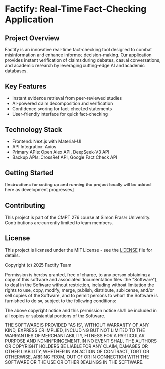 # Factify: Real-Time Fact-Checking Application

## Project Overview

Factify is an innovative real-time fact-checking tool designed to combat misinformation and enhance informed decision-making. Our application provides instant verification of claims during debates, casual conversations, and academic research by leveraging cutting-edge AI and academic databases.

## Key Features

- Instant evidence retrieval from peer-reviewed studies
- AI-powered claim decomposition and verification
- Confidence scoring for fact-checked statements
- User-friendly interface for quick fact-checking

## Technology Stack

- Frontend: Next.js with Material-UI
- API Integration: Axios
- Primary APIs: Open Alex API, DeepSeek-V3 API
- Backup APIs: CrossRef API, Google Fact Check API

## Getting Started

[Instructions for setting up and running the project locally will be added here as development progresses]

## Contributing

This project is part of the CMPT 276 course at Simon Fraser University. Contributions are currently limited to team members.

## License

This project is licensed under the MIT License - see the [LICENSE](LICENSE) file for details.

Copyright (c) 2025 Factify Team

Permission is hereby granted, free of charge, to any person obtaining a copy
of this software and associated documentation files (the "Software"), to deal
in the Software without restriction, including without limitation the rights
to use, copy, modify, merge, publish, distribute, sublicense, and/or sell
copies of the Software, and to permit persons to whom the Software is
furnished to do so, subject to the following conditions:

The above copyright notice and this permission notice shall be included in all
copies or substantial portions of the Software.

THE SOFTWARE IS PROVIDED "AS IS", WITHOUT WARRANTY OF ANY KIND, EXPRESS OR
IMPLIED, INCLUDING BUT NOT LIMITED TO THE WARRANTIES OF MERCHANTABILITY,
FITNESS FOR A PARTICULAR PURPOSE AND NONINFRINGEMENT. IN NO EVENT SHALL THE
AUTHORS OR COPYRIGHT HOLDERS BE LIABLE FOR ANY CLAIM, DAMAGES OR OTHER
LIABILITY, WHETHER IN AN ACTION OF CONTRACT, TORT OR OTHERWISE, ARISING FROM,
OUT OF OR IN CONNECTION WITH THE SOFTWARE OR THE USE OR OTHER DEALINGS IN THE
SOFTWARE.
